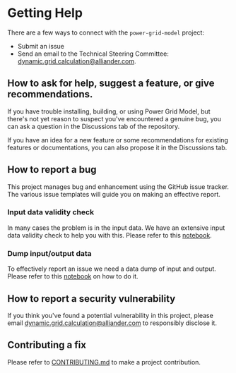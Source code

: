 <!--
SPDX-FileCopyrightText: 2022 Contributors to the Power Grid Model project <dynamic.grid.calculation@alliander.com>

SPDX-License-Identifier: MPL-2.0
-->

# Getting Help

There are a few ways to connect with the `power-grid-model` project:

* Submit an issue
* Send an email to the Technical Steering Committee: <dynamic.grid.calculation@alliander.com>.

## How to ask for help, suggest a feature, or give recommendations.

If you have trouble installing, building, or using Power Grid Model, 
but there's not yet reason to suspect you've encountered a genuine bug,
you can ask a question in the Discussions tab of the repository.

If you have an idea for a new feature or some recommendations for existing features or documentations, 
you can also propose it in the Discussions tab.

## How to report a bug

This project manages bug and enhancement using the GitHub issue tracker. 
The various issue templates will guide you on making an effective report.

### Input data validity check

In many cases the problem is in the input data. 
We have an extensive input data validity check to help you with this.
Please refer to this [notebook](../examples/Validation%20Examples.ipynb).

### Dump input/output data

To effectively report an issue we need a data dump of input and output.
Please refer to this [notebook](../examples/Make%20Test%20Dataset.ipynb) on how to do it.

## How to report a security vulnerability

If you think you've found a potential vulnerability in this project, please
email <dynamic.grid.calculation@alliander.com> to responsibly disclose it.

## Contributing a fix

Please refer to [CONTRIBUTING.md](../CONTRIBUTING.md) to make a project contribution.
